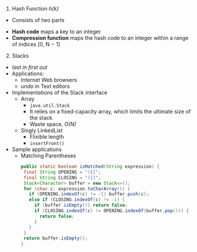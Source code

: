 1. Hash Function _h(k)_
  - Consists of two parts
   * **Hash code** maps a key to an integer
   * **Compression function** maps the hash code to an integer within a range of indices [0, N − 1]

2. Stacks
 - _last in first out_
 - Applications:
   * Internet Web browsers
   * _undo_ in Text editors
 - Implementations of the Stack interface
   * Array
     * `java.util.Stack`
     * It relies on a fixed-capacity array, which limits the ultimate size of the stack
     * Waste space, _O(N)_
   * Singly LinkedList
     * Flixible length
     * `insertFront()`
 - Sample applications
   * Matching Parentheses
     ```java
     public static boolean isMatched(String expression) {
      final String OPENING = "({[";
      final String CLOSING = ")}]";
      Stack<Character> buffer = new Stack<>();
      for (char c: expression.toCharArray()) {
        if (OPENING.indexOf(c) != -1) buffer.push(c);
        else if (CLOSING.indexOf(c) != -1) {
          if (buffer.isEmpty()) return false;
          if (CLOSING.indexOf(c) != OPENING.indexOf(buffer.pop())) {
            return false;
          }
        }
      }
      return buffer.isEmpty();
     }
     ```
